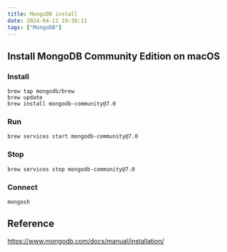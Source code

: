 ```yaml
---
title: MongoDB install
date: 2024-04-11 19:38:11
tags: ["MongoDB"]
---
```

## Install MongoDB Community Edition on macOS

### Install

```
brew tap mongodb/brew
brew update
brew install mongodb-community@7.0
```

### Run

```
brew services start mongodb-community@7.0
```

### Stop

```
brew services stop mongodb-community@7.0
```

### Connect

```
mongosh
```

## Reference
https://www.mongodb.com/docs/manual/installation/
